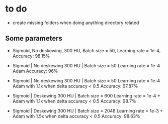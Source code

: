 # to do
- create missing folders when doing anything directory related

## Some parameters
- Sigmoid, No deskewing, 300 HU,  Batch size = 50, Learning rate = 1e-4, Accuracy: 98.15%

- Sigmoid | No deskewing
    300 HU | Batch size = 50
    Learning rate = 1e-4 Adam
    Accuracy: 96%

- Sigmoid | No deskewing
    300 HU | Batch size = 50
    Learning rate = 1e-4 Adam with 1.1x when delta accuracy < 0.5
    Accuracy: 97.87%

- Sigmoid | Deskewing
    300 HU | Batch size = 600
    Learning rate = 1e-4 + Adam with 1.1x when delta accuracy < 0.5
    Accuracy: 98.7%

- Sigmoid | Deskewing
    300 HU | Batch size = 2048
    Learning rate = 1e-3 + Adam with 1.5x when delta accuracy < 0.5
    Accuracy: 98.63% 
